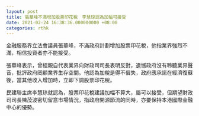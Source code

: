 ```yaml
---
layout: post
title: 張華峰不滿增加股票印花稅　李慧琼認為加幅可接受
date: 2021-02-24 16:38:36.000000000 +08:00
categories: rthk
---
```


金融服務界立法會議員張華峰，不滿政府計劃增加股票印花稅，他指業界強烈不滿，相信投資者亦不能接受。

張華峰表示，曾經親自代表業界向財政司司長表明反對，遺憾政府沒有聆聽業界聲音，批評政府罔顧業界生存空間。他認為加稅是得不償失，政府應承諾在經濟復蘇後，當其他收入增加時，立即下調股票印花稅。

民建聯主席李慧琼就認為，股票印花稅建議加幅不算大，屬可以接受，但期望財政司司長陳茂波密切留意市場情況，指政府開源節流的同時，亦要保持本港國際金融中心的優勢。
